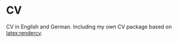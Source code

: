 # CV

CV in English and German.
Including my own CV package based on [latex:rendercv](https://github.com/rendercv/).

